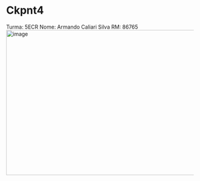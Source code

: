 # Ckpnt4
Turma: 5ECR Nome: Armando Caliari Silva RM: 86765
<img width="679" height="390" alt="image" src="https://github.com/user-attachments/assets/1fbafde9-9b17-404e-91d0-c10d99107f10" />
